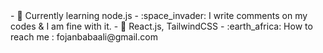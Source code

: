 <Self-motivated Frontend Developer/>
- 💫 Currently learning node.js
- :space_invader: I write comments on my codes & I am fine with it. 
- 🔮 React.js, TailwindCSS
- :earth_africa: How to reach me : fojanbabaali@gmail.com

